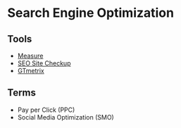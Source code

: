 # Search Engine Optimization

<!--
https://linkedin.com/learning/paths/become-an-seo-expert
https://developers.google.com/search/docs/advanced/appearance/title-link
-->

## Tools

- [Measure](https://web.dev/measure/)
- [SEO Site Checkup](https://seositecheckup.com/)
- [GTmetrix](https://gtmetrix.com/)

## Terms

- Pay per Click (PPC)
- Social Media Optimization (SMO)
